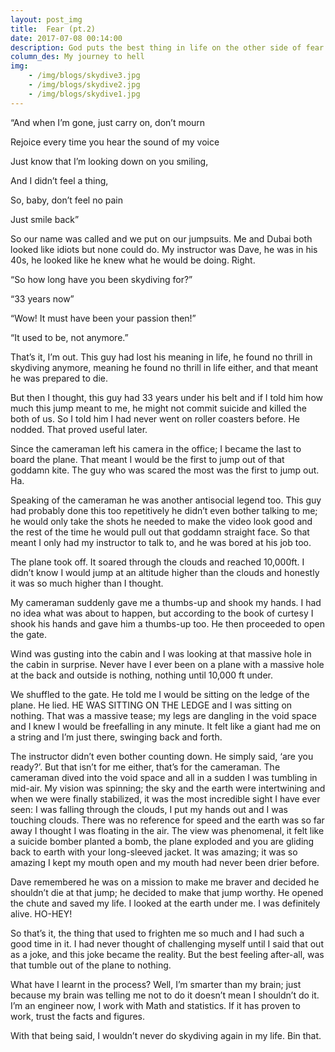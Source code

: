 ```yaml
---
layout: post_img
title:  Fear (pt.2)
date: 2017-07-08 00:14:00
description: God puts the best thing in life on the other side of fear
column_des: My journey to hell
img: 
    - /img/blogs/skydive3.jpg
    - /img/blogs/skydive2.jpg
    - /img/blogs/skydive1.jpg
---
```

“And when I’m gone, just carry on, don’t mourn

Rejoice every time you hear the sound of my voice

Just know that I’m looking down on you smiling,

And I didn’t feel a thing, 

So, baby, don’t feel no pain

Just smile back”

So our name was called and we put on our jumpsuits. Me and Dubai both looked like idiots but none could do. My instructor was Dave, he was in his 40s, he looked like he knew what he would be doing. Right. 

“So how long have you been skydiving for?”

“33 years now”

“Wow! It must have been your passion then!”

“It used to be, not anymore.”

That’s it, I’m out. This guy had lost his meaning in life, he found no thrill in skydiving anymore, meaning he found no thrill in life either, and that meant he was prepared to die. 

But then I thought, this guy had 33 years under his belt and if I told him how much this jump meant to me, he might not commit suicide and killed the both of us. So I told him I had never went on roller coasters before. He nodded. That proved useful later.

Since the cameraman left his camera in the office; I became the last to board the plane. That meant I would be the first to jump out of that goddamn kite. The guy who was scared the most was the first to jump out. Ha. 

Speaking of the cameraman he was another antisocial legend too. This guy had probably done this too repetitively he didn’t even bother talking to me; he would only take the shots he needed to make the video look good and the rest of the time he would pull out that goddamn straight face. So that meant I only had my instructor to talk to, and he was bored at his job too.

The plane took off. It soared through the clouds and reached 10,000ft. I didn’t know I would jump at an altitude higher than the clouds and honestly it was so much higher than I thought. 

My cameraman suddenly gave me a thumbs-up and shook my hands.  I had no idea what was about to happen, but according to the book of curtesy I shook his hands and gave him a thumbs-up too. He then proceeded to open the gate.

Wind was gusting into the cabin and I was looking at that massive hole in the cabin in surprise. Never have I ever been on a plane with a massive hole at the back and outside is nothing, nothing until 10,000 ft under.

We shuffled to the gate. He told me I would be sitting on the ledge of the plane. He lied. HE WAS SITTING ON THE LEDGE and I was sitting on nothing. That was a massive tease; my legs are dangling in the void space and I knew I would be freefalling in any minute. It felt like a giant had me on a string and I’m just there, swinging back and forth. 

The instructor didn’t even bother counting down. He simply said, ‘are you ready?’. But that isn’t for me either, that’s for the cameraman. The cameraman dived into the void space and all in a sudden I was tumbling in mid-air. My vision was spinning; the sky and the earth were intertwining and when we were finally stabilized, it was the most incredible sight I have ever seen: I was falling through the clouds, I put my hands out and I was touching clouds. There was no reference for speed and the earth was so far away I thought I was floating in the air.  The view was phenomenal, it felt like a suicide bomber planted a bomb, the plane exploded and you are gliding back to earth with your long-sleeved jacket. It was amazing; it was so amazing I kept my mouth open and my mouth had never been drier before.  

Dave remembered he was on a mission to make me braver and decided he shouldn’t die at that jump; he decided to make that jump worthy. He opened the chute and saved my life. I looked at the earth under me. I was definitely alive. HO-HEY!

So that’s it, the thing that used to frighten me so much and I had such a good time in it. I had never thought of challenging myself until I said that out as a joke, and this joke became the reality. But the best feeling after-all, was that tumble out of the plane to nothing.

What have I learnt in the process? Well, I’m smarter than my brain; just because my brain was telling me not to do it doesn’t mean I shouldn’t do it. I’m an engineer now, I work with Math and statistics. If it has proven to work, trust the facts and figures. 

With that being said, I wouldn’t never do skydiving again in my life. Bin that. 

